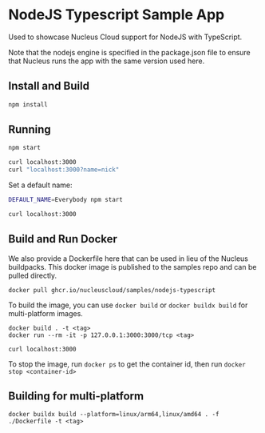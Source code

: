 # NodeJS Typescript Sample App

Used to showcase Nucleus Cloud support for NodeJS with TypeScript.

Note that the nodejs engine is specified in the package.json file to ensure that Nucleus
runs the app with the same version used here.

## Install and Build

```sh
npm install
```

## Running

```sh
npm start

curl localhost:3000
curl "localhost:3000?name=nick"
```

Set a default name:

```sh
DEFAULT_NAME=Everybody npm start

curl localhost:3000
```

## Build and Run Docker
We also provide a Dockerfile here that can be used in lieu of the Nucleus buildpacks.
This docker image is published to the samples repo and can be pulled directly.

```
docker pull ghcr.io/nucleuscloud/samples/nodejs-typescript
```

To build the image, you can use `docker build` or `docker buildx build` for multi-platform images.

```
docker build . -t <tag>
docker run --rm -it -p 127.0.0.1:3000:3000/tcp <tag>

curl localhost:3000
```

To stop the image, run `docker ps` to get the container id, then run `docker stop <container-id>`

## Building for multi-platform

```
docker buildx build --platform=linux/arm64,linux/amd64 . -f ./Dockerfile -t <tag>
```
